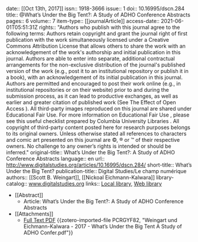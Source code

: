 date:: [[Oct 13th, 2017]]
issn:: 1918-3666
issue:: 1
doi:: 10.16995/dscn.284
title:: @What’s Under the Big Tent?: A Study of ADHO Conference Abstracts
pages:: 6
volume:: 7
item-type:: [[journalArticle]]
access-date:: 2021-06-01T05:51:31Z
rights:: "Authors who publish with this journal agree to the following terms:    Authors retain copyright and grant the journal right of first publication with the work simultaneously licensed under a  Creative Commons Attribution License  that allows others to share the work with an acknowledgement of the work's authorship and initial publication in this journal.  Authors are able to enter into separate, additional contractual arrangements for the non-exclusive distribution of the journal's published version of the work (e.g., post it to an institutional repository or publish it in a book), with an acknowledgement of its initial publication in this journal.  Authors are permitted and encouraged to post their work online (e.g., in institutional repositories or on their website) prior to and during the submission process, as it can lead to productive exchanges, as well as earlier and greater citation of published work (See  The Effect of Open Access ).  All third-party images reproduced on this journal are shared under Educational Fair Use. For more information on  Educational Fair Use , please see  this useful checklist prepared by Columbia University Libraries .   All copyright  of third-party content posted here for research purposes belongs to its original owners.  Unless otherwise stated all references to characters and comic art presented on this journal are ©, ® or ™ of their respective owners. No challenge to any owner’s rights is intended or should be inferred."
original-title:: What’s Under the Big Tent?: A Study of ADHO Conference Abstracts
language:: en
url:: http://www.digitalstudies.org/articles/10.16995/dscn.284/
short-title:: What’s Under the Big Tent?
publication-title:: Digital Studies/Le champ numérique
authors:: [[Scott B. Weingart]], [[Nickoal Eichmann-Kalwara]]
library-catalog:: www.digitalstudies.org
links:: [Local library](zotero://select/groups/2386895/items/RVKKE5DN), [Web library](https://www.zotero.org/groups/2386895/items/RVKKE5DN)

- [[Abstract]]
	- Article: What’s Under the Big Tent?: A Study of ADHO Conference Abstracts
- [[Attachments]]
	- [Full Text PDF](http://www.digitalstudies.org/articles/10.16995/dscn.284/galley/266/download/) {{zotero-imported-file PCRGYF82, "Weingart und Eichmann-Kalwara - 2017 - What’s Under the Big Tent A Study of ADHO Confer.pdf"}}